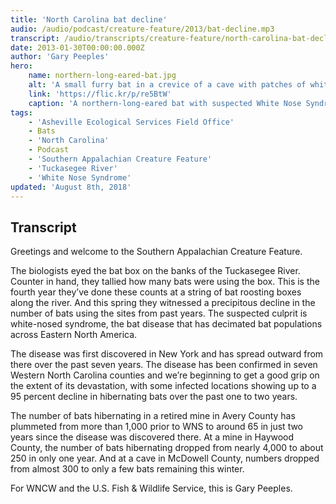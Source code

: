 ```yaml
---
title: 'North Carolina bat decline'
audio: /audio/podcast/creature-feature/2013/bat-decline.mp3
transcript: /audio/transcripts/creature-feature/north-carolina-bat-decline.pdf
date: 2013-01-30T00:00:00.000Z
author: 'Gary Peeples'
hero:
    name: northern-long-eared-bat.jpg
    alt: 'A small furry bat in a crevice of a cave with patches of white fungus on its face and shoulder.'
    link: 'https://flic.kr/p/re5BtW'
    caption: 'A northern-long-eared bat with suspected White Nose Syndrome. Photo by Steve Taylor, University of Illinois.'
tags:
    - 'Asheville Ecological Services Field Office'
    - Bats
    - 'North Carolina'
    - Podcast
    - 'Southern Appalachian Creature Feature'
    - 'Tuckasegee River'
    - 'White Nose Syndrome'
updated: 'August 8th, 2018'
---
```


## Transcript

Greetings and welcome to the Southern Appalachian Creature Feature.

The biologists eyed the bat box on the banks of the Tuckasegee River. Counter in hand, they tallied how many bats were using the box. This is the fourth year they’ve done these counts at a string of bat roosting boxes along the river. And this spring they witnessed a precipitous decline in the number of bats using the sites from past years. The suspected culprit is white-nosed syndrome, the bat disease that has decimated bat populations across Eastern North America.

The disease was first discovered in New York and has spread outward from there over the past seven years. The disease has been confirmed in seven Western North Carolina counties and we’re beginning to get a good grip on the extent of its devastation, with some infected locations showing up to a 95 percent decline in hibernating bats over the past one to two years.

The number of bats hibernating in a retired mine in Avery County has plummeted from more than 1,000  prior to WNS to around 65 in just two years since the disease was discovered there. At a mine in Haywood County, the number of bats hibernating dropped from nearly 4,000 to about 250 in only one year. And at a cave in McDowell County, numbers dropped from almost 300 to only a few bats remaining this winter.

For WNCW and the U.S. Fish & Wildlife Service, this is Gary Peeples.